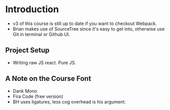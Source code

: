 # Introduction

- v3 of this course is still up to date if you want to checkout Webpack.
- Brian makes use of SourceTree since it's easy to get into, otherwise use Git in terminal or Github UI.

## Project Setup
- Writing raw JS react. Pure JS.

## A Note on the Course Font
- Dank Mono 
- Fira Code (free version)
- BH uses ligatures, less cog overhead is his argument. 